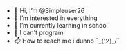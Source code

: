 - 👋 Hi, I’m @Simpleuser26
- 👀 I’m interested in everything
- 🌱 I’m currently learning in school
- 💞️ I can't program
- 📫 How to reach me i dunno ¯\_(ツ)_/¯

<!---
Simpleuser26/Simpleuser26 is a ✨ special ✨ repository because its `README.md` (this file) appears on your GitHub profile.
You can click the Preview link to take a look at your changes.
--->
